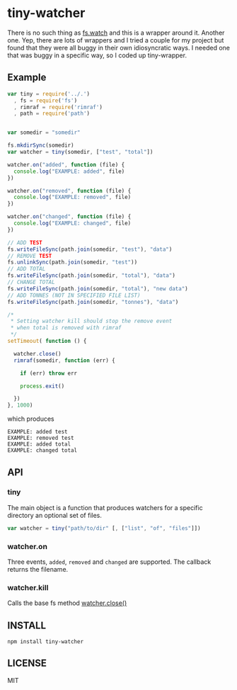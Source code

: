 # tiny-watcher

There is no such thing as [fs.watch](http://nodejs.org/docs/latest/api/fs.html#fs_fs_watch_filename_options_listener) and this is a wrapper around it. Another one. Yep, there are lots of wrappers and I tried a couple for my project but found that they were all buggy in their own idiosyncratic ways. I needed one that was buggy in a specific way, so I coded up tiny-wrapper.

## Example
```javascript
var tiny = require('../.')
  , fs = require('fs')
  , rimraf = require('rimraf')
  , path = require('path')


var somedir = "somedir"

fs.mkdirSync(somedir)
var watcher = tiny(somedir, ["test", "total"])

watcher.on("added", function (file) {
  console.log("EXAMPLE: added", file)
})

watcher.on("removed", function (file) {
  console.log("EXAMPLE: removed", file)
})

watcher.on("changed", function (file) {
  console.log("EXAMPLE: changed", file)
})

// ADD TEST
fs.writeFileSync(path.join(somedir, "test"), "data")
// REMOVE TEST
fs.unlinkSync(path.join(somedir, "test"))
// ADD TOTAL
fs.writeFileSync(path.join(somedir, "total"), "data")
// CHANGE TOTAL
fs.writeFileSync(path.join(somedir, "total"), "new data")
// ADD TONNES (NOT IN SPECIFIED FILE LIST)
fs.writeFileSync(path.join(somedir, "tonnes"), "data")

/*
 * Setting watcher kill should stop the remove event
 * when total is removed with rimraf
 */
setTimeout( function () {

  watcher.close()
  rimraf(somedir, function (err) {

    if (err) throw err

    process.exit()

  })
}, 1000)
```
which produces
```shell
EXAMPLE: added test
EXAMPLE: removed test
EXAMPLE: added total
EXAMPLE: changed total
```

## API

### tiny

The main object is a function that produces watchers for a specific directory an optional set of files.
```javascript
var watcher = tiny("path/to/dir" [, ["list", "of", "files"]])
```

### watcher.on
Three events, `added`, `removed` and `changed` are supported. The callback returns the filename.

### watcher.kill
Calls the base fs method [watcher.close()](http://nodejs.org/docs/latest/api/fs.html#fs_watcher_close)


## INSTALL
```shell
npm install tiny-watcher
```

## LICENSE
MIT
